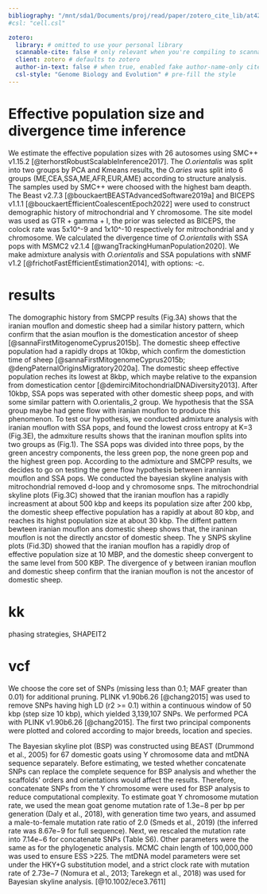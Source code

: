 ```yaml
---
bibliography: "/mnt/sda1/Documents/proj/read/paper/zotero_cite_lib/at42_lib.yaml"
#csl: "cell.csl"

zotero:
  library: # omitted to use your personal library
  scannable-cite: false # only relevant when you're compiling to scannable-cite .odt
  client: zotero # defaults to zotero
  author-in-text: false # when true, enabled fake author-name-only cites by replacing it with the text of the last names of the authors
  csl-style: "Genome Biology and Evolution" # pre-fill the style
---
```


# Effective population size and divergence time inference
We estimate the effective population sizes with 26 autosomes using SMC++ v1.15.2 [@terhorstRobustScalableInference2017]. The *O.orientalis* was split into two groups by PCA and Kmeans results, the *O.aries* was split into 6 groups (ME,CEA,SSA,ME,AFR,EUR,AME) according to structure analysis. The samples used by SMC++ were choosed with the highest bam deapth. The Beast v2.7.3 [@bouckaertBEASTAdvancedSoftware2019a] and BICEPS v1.1.1 [@bouckaertEfficientCoalescentEpoch2022] were used to construct demographic history of mitrochondrial and Y chromosome. The site model was used as GTR + gamma + I, the prior was selected as BICEPS, the colock rate was 5x10^-9 and 1x10^-10 respectively for mitrochondrial and y chromosome. We calculated the divergence time of *O.orientalis* with SSA pops with MSMC2 v2.1.4 [@wangTrackingHumanPopulation2020]. We make admixture analysis with *O.orientalis* and SSA populations with sNMF v1.2 [@frichotFastEfficientEstimation2014], with options: -c.

# results
The domographic history from SMCPP results (Fig.3A) shows that the iranian mouflon and domestic sheep had a similar history pattern, which confirm that the asian mouflon is the domestication ancestor of sheep [@sannaFirstMitogenomeCyprus2015b]. The domestic sheep effective population had a rapidly drops at 10kbp, which confirm the domestiction time of sheep [@sannaFirstMitogenomeCyprus2015b; @dengPaternalOriginsMigratory2020a]. The domestic sheep effective population reches its lowest at 8kbp, which maybe relative to the expansion from domestication centor [@demirciMitochondrialDNADiversity2013]. After 10kbp, SSA pops was seperated with other domestic sheep pops, and with some similar pattern with O.orientalis_2 group. We hypothesis that the SSA group maybe had gene flow with iranian mouflon to produce this phenomenon. To test our hypothesis, we conducted admixture analysis with iranian mouflon with SSA pops, and found the lowest cross entropy at K=3 (Fig.3E), the admxiture results shows that the iraninan mouflon splits into two groups as (Fig.1). The SSA pops was divided into three pops, by the green ancestry components, the less green pop, the none green pop and the highest green pop. According to the admixture and SMCPP results, we decides to go on testing the gene flow hypothesis between irannian mouflon and SSA pops.
We conducted the bayesian skyline analysis with mitrochondrial removed d-loop and y chromosome snps. The mitrochondrial skyline plots (Fig.3C) showed that the iranian mouflon has a rapidly increasment at about 500 kbp and keeps its population size after 200 kbp, the domestic sheep effective population has a rapidly at about 80 kbp, and reaches its highst population size at about 30 kbp. The diffent pattern bewteen iranian mouflon ans domestic sheep shows that, the iraninan mouflon is not the directly ancstor of domestic sheep.
The y SNPS skyline plots (Fid.3D) showed that the iranian mouflon has a rapidly drop of effective population size at 10 MBP, and the domestic sheep convergent to the same level from 500 KBP. The divergence of y between iranian mouflon and domestic sheep confirm that the iranian mouflon is not the ancestor of domestic sheep.

# kk
phasing strategies, SHAPEIT2

# vcf
We choose the core set of SNPs (missing less than 0.1; MAF greater than 0.01) for additional pruning. PLINK v1.90b6.26 [@chang2015] was used to remove SNPs having high LD (r2 >= 0.1) within a continuous window of 50 kbp (step size 10 kbp), which yielded 3,139,107 SNPs. We performed PCA with PLINK v1.90b6.26 [@chang2015]. The first two principal components were plotted and colored according to major breeds, location and species.

The Bayesian skyline plot (BSP) was constructed using BEAST (Drummond et al., 2005) for 67 domestic goats using Y chromosome data and mtDNA sequence separately. Before estimating, we tested whether concatenate SNPs can replace the complete sequence for BSP analysis and whether the scaffolds' orders and orientations would affect the results. Therefore, concatenate SNPs from the Y chromosome were used for BSP analysis to reduce computational complexity. To estimate goat Y chromosome mutation rate, we used the mean goat genome mutation rate of 1.3e−8 per bp per generation (Daly et al., 2018), with generation time two years, and assumed a male-to-female mutation rate ratio of 2.0 (Smeds et al., 2019) (the inferred rate was 8.67e−9 for full sequence). Next, we rescaled the mutation rate into 7.14e−6 for concatenate SNPs (Table S6). Other parameters were the same as for the phylogenetic analysis. MCMC chain length of 100,000,000 was used to ensure ESS >225. The mtDNA model parameters were set under the HKY+G substitution model, and a strict clock rate with mutation rate of 2.73e−7 (Nomura et al., 2013; Tarekegn et al., 2018) was used for Bayesian skyline analysis.
[@10.1002/ece3.7611]
